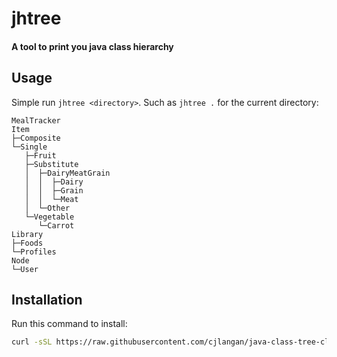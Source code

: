# jhtree 

#### A tool to print you java class hierarchy 

## Usage 

Simple run `jhtree <directory>`. Such as `jhtree .` for the current directory:

```
MealTracker
Item
├─Composite
└─Single
   ├─Fruit
   ├─Substitute
   │  ├─DairyMeatGrain
   │  │  ├─Dairy
   │  │  ├─Grain
   │  │  └─Meat
   │  └─Other
   └─Vegetable
      └─Carrot
Library
├─Foods
└─Profiles
Node
└─User
```

## Installation

Run this command to install: 

```bash
curl -sSL https://raw.githubusercontent.com/cjlangan/java-class-tree-cli/main/install.sh | sh
```
